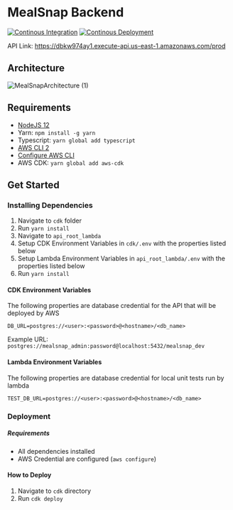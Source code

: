 # MealSnap Backend

[![Continous Integration](https://github.com/CSCI-40500-77100-Spring-2021/project-10__backend/actions/workflows/continous-integration.yml/badge.svg)](https://github.com/CSCI-40500-77100-Spring-2021/project-10__backend/actions/workflows/continous-integration.yml)
[![Continous Deployment](https://github.com/CSCI-40500-77100-Spring-2021/project-10__backend/actions/workflows/continous-deployment.yml/badge.svg)](https://github.com/CSCI-40500-77100-Spring-2021/project-10__backend/actions/workflows/continous-deployment.yml)

API Link: https://dbkw974ay1.execute-api.us-east-1.amazonaws.com/prod

## Architecture

![MealSnapArchitecture (1)](https://user-images.githubusercontent.com/32821894/110406929-ffa9f700-8050-11eb-87e8-2fd47da27289.png)

## Requirements

- [NodeJS 12](https://github.com/nvm-sh/nvm)
- Yarn: `npm install -g yarn`
- Typescript: `yarn global add typescript`
- [AWS CLI 2](https://docs.aws.amazon.com/cli/latest/userguide/install-cliv2.html)
- [Configure AWS CLI](https://docs.aws.amazon.com/cli/latest/userguide/cli-configure-quickstart.html)
- AWS CDK: `yarn global add aws-cdk`

## Get Started

### Installing Dependencies

1. Navigate to `cdk` folder
2. Run `yarn install`
3. Navigate to `api_root_lambda`
4. Setup CDK Environment Variables in `cdk/.env` with the properties listed below
5. Setup Lambda Environment Variables in `api_root_lambda/.env` with the properties listed below
6. Run `yarn install`

#### CDK Environment Variables

The following properties are database credential for the API that will be deployed by AWS

```
DB_URL=postgres://<user>:<password>@<hostname>/<db_name>
```

Example URL: `postgres://mealsnap_admin:password@localhost:5432/mealsnap_dev`

#### Lambda Environment Variables

The following properties are database credential for local unit tests run by lambda

```
TEST_DB_URL=postgres://<user>:<password>@<hostname>/<db_name>
```

### Deployment

##### Requirements

- All dependencies installed
- AWS Credential are configured (`aws configure`)

#### How to Deploy

1. Navigate to `cdk` directory
2. Run `cdk deploy`
